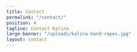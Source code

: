 ```yaml
---
title: Contact
permalink: "/contact/"
position: 4
tagline: Contact Kalina
large-banner: "/uploads/kalina-hand-ropes.jpg"
layout: contact
---
```

